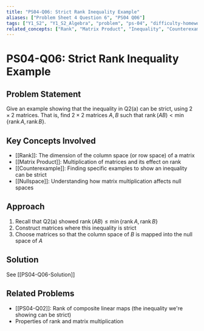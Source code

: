 ```yaml
---
title: "PS04-Q06: Strict Rank Inequality Example"
aliases: ["Problem Sheet 4 Question 6", "PS04 Q06"]
tags: ["Y1_S2", "Y1_S2_Algebra", "problem", "ps-04", "difficulty-homework"]
related_concepts: ["Rank", "Matrix Product", "Inequality", "Counterexample"]
---
```


# PS04-Q06: Strict Rank Inequality Example

## Problem Statement

Give an example showing that the inequality in Q2(a) can be strict, using $2 \times 2$ matrices. That is, find $2 \times 2$ matrices $A, B$ such that $\operatorname{rank}(AB) < \min\{\operatorname{rank} A, \operatorname{rank} B\}$.

## Key Concepts Involved

- [[Rank]]: The dimension of the column space (or row space) of a matrix
- [[Matrix Product]]: Multiplication of matrices and its effect on rank
- [[Counterexample]]: Finding specific examples to show an inequality can be strict
- [[Nullspace]]: Understanding how matrix multiplication affects null spaces

## Approach

1. Recall that Q2(a) showed $\operatorname{rank}(AB) \leq \min\{\operatorname{rank} A, \operatorname{rank} B\}$
2. Construct matrices where this inequality is strict
3. Choose matrices so that the column space of $B$ is mapped into the null space of $A$

## Solution

See [[PS04-Q06-Solution]]

## Related Problems
- [[PS04-Q02]]: Rank of composite linear maps (the inequality we're showing can be strict)
- Properties of rank and matrix multiplication
